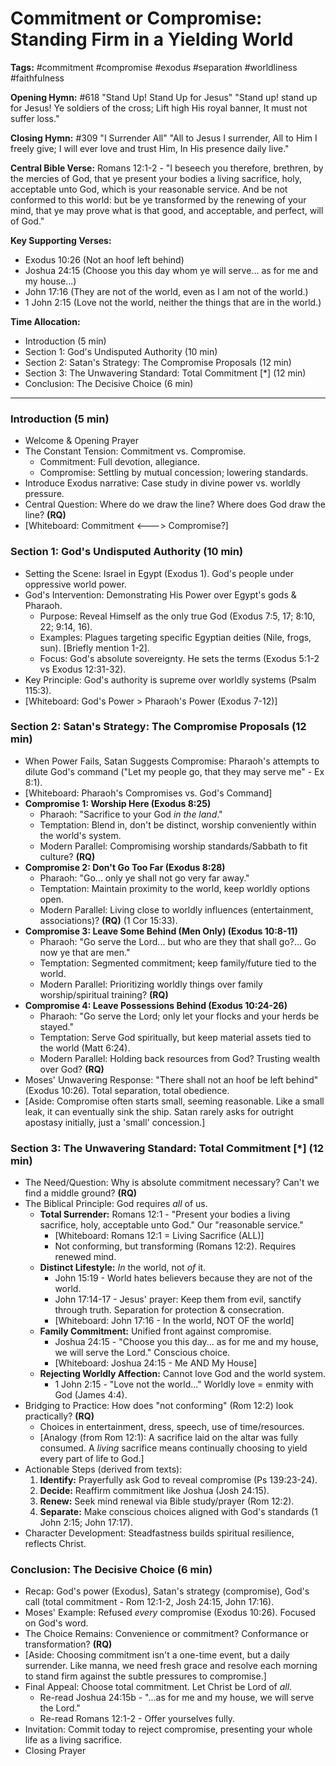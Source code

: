 # Commitment or Compromise: Standing Firm in a Yielding World

**Tags:** #commitment #compromise #exodus #separation #worldliness #faithfulness

**Opening Hymn:** #618 "Stand Up! Stand Up for Jesus"
"Stand up! stand up for Jesus! Ye soldiers of the cross; Lift high His royal banner, It must not suffer loss."

**Closing Hymn:** #309 "I Surrender All"
"All to Jesus I surrender, All to Him I freely give; I will ever love and trust Him, In His presence daily live."

**Central Bible Verse:** Romans 12:1-2 - "I beseech you therefore, brethren, by the mercies of God, that ye present your bodies a living sacrifice, holy, acceptable unto God, which is your reasonable service. And be not conformed to this world: but be ye transformed by the renewing of your mind, that ye may prove what is that good, and acceptable, and perfect, will of God."

**Key Supporting Verses:**
*   Exodus 10:26 (Not an hoof left behind)
*   Joshua 24:15 (Choose you this day whom ye will serve... as for me and my house...)
*   John 17:16 (They are not of the world, even as I am not of the world.)
*   1 John 2:15 (Love not the world, neither the things that are in the world.)

**Time Allocation:**
*   Introduction (5 min)
*   Section 1: God's Undisputed Authority (10 min)
*   Section 2: Satan's Strategy: The Compromise Proposals (12 min)
*   Section 3: The Unwavering Standard: Total Commitment [*] (12 min)
*   Conclusion: The Decisive Choice (6 min)

---

### Introduction (5 min)

-   Welcome & Opening Prayer
-   The Constant Tension: Commitment vs. Compromise.
    -   Commitment: Full devotion, allegiance.
    -   Compromise: Settling by mutual concession; lowering standards.
-   Introduce Exodus narrative: Case study in divine power vs. worldly pressure.
-   Central Question: Where do we draw the line? Where does God draw the line? **(RQ)**
-   [Whiteboard: Commitment <---> Compromise?]

### Section 1: God's Undisputed Authority (10 min)

-   Setting the Scene: Israel in Egypt (Exodus 1). God's people under oppressive world power.
-   God's Intervention: Demonstrating His Power over Egypt's gods & Pharaoh.
    -   Purpose: Reveal Himself as the only true God (Exodus 7:5, 17; 8:10, 22; 9:14, 16).
    -   Examples: Plagues targeting specific Egyptian deities (Nile, frogs, sun). [Briefly mention 1-2].
    -   Focus: God's absolute sovereignty. He sets the terms (Exodus 5:1-2 vs Exodus 12:31-32).
-   Key Principle: God's authority is supreme over worldly systems (Psalm 115:3).
-   [Whiteboard: God's Power > Pharaoh's Power (Exodus 7-12)]

### Section 2: Satan's Strategy: The Compromise Proposals (12 min)

-   When Power Fails, Satan Suggests Compromise: Pharaoh's attempts to dilute God's command ("Let my people go, that they may serve me" - Ex 8:1).
-   [Whiteboard: Pharaoh's Compromises vs. God's Command]
-   **Compromise 1: Worship Here (Exodus 8:25)**
    -   Pharaoh: "Sacrifice to your God *in the land*."
    -   Temptation: Blend in, don't be distinct, worship conveniently within the world's system.
    -   Modern Parallel: Compromising worship standards/Sabbath to fit culture? **(RQ)**
-   **Compromise 2: Don't Go Too Far (Exodus 8:28)**
    -   Pharaoh: "Go... only ye shall not go very far away."
    -   Temptation: Maintain proximity to the world, keep worldly options open.
    -   Modern Parallel: Living close to worldly influences (entertainment, associations)? **(RQ)** (1 Cor 15:33).
-   **Compromise 3: Leave Some Behind (Men Only) (Exodus 10:8-11)**
    -   Pharaoh: "Go serve the Lord... but who are they that shall go?... Go now ye that are men."
    -   Temptation: Segmented commitment; keep family/future tied to the world.
    -   Modern Parallel: Prioritizing worldly things over family worship/spiritual training? **(RQ)**
-   **Compromise 4: Leave Possessions Behind (Exodus 10:24-26)**
    -   Pharaoh: "Go serve the Lord; only let your flocks and your herds be stayed."
    -   Temptation: Serve God spiritually, but keep material assets tied to the world (Matt 6:24).
    -   Modern Parallel: Holding back resources from God? Trusting wealth over God? **(RQ)**
-   Moses' Unwavering Response: "There shall not an hoof be left behind" (Exodus 10:26). Total separation, total obedience.
-   [Aside: Compromise often starts small, seeming reasonable. Like a small leak, it can eventually sink the ship. Satan rarely asks for outright apostasy initially, just a 'small' concession.]

### Section 3: The Unwavering Standard: Total Commitment [*] (12 min)

-   The Need/Question: Why is absolute commitment necessary? Can't we find a middle ground? **(RQ)**
-   The Biblical Principle: God requires *all* of us.
    -   **Total Surrender:** Romans 12:1 - "Present your bodies a living sacrifice, holy, acceptable unto God." Our "reasonable service."
        -   [Whiteboard: Romans 12:1 = Living Sacrifice (ALL)]
        -   Not conforming, but transforming (Romans 12:2). Requires renewed mind.
    -   **Distinct Lifestyle:** *In* the world, not *of* it.
        -   John 15:19 - World hates believers because they are not of the world.
        -   John 17:14-17 - Jesus' prayer: Keep them from evil, sanctify through truth. Separation for protection & consecration.
        -   [Whiteboard: John 17:16 - In the world, NOT OF the world]
    -   **Family Commitment:** Unified front against compromise.
        -   Joshua 24:15 - "Choose you this day... as for me and my house, we will serve the Lord." Conscious choice.
        -   [Whiteboard: Joshua 24:15 - Me AND My House]
    -   **Rejecting Worldly Affection:** Cannot love God and the world system.
        -   1 John 2:15 - "Love not the world..." Worldly love = enmity with God (James 4:4).
-   Bridging to Practice: How does "not conforming" (Rom 12:2) look practically? **(RQ)**
    -   Choices in entertainment, dress, speech, use of time/resources.
    -   [Analogy (from Rom 12:1): A sacrifice laid on the altar was fully consumed. A *living* sacrifice means continually choosing to yield every part of life to God.]
-   Actionable Steps (derived from texts):
    1.  **Identify:** Prayerfully ask God to reveal compromise (Ps 139:23-24).
    2.  **Decide:** Reaffirm commitment like Joshua (Josh 24:15).
    3.  **Renew:** Seek mind renewal via Bible study/prayer (Rom 12:2).
    4.  **Separate:** Make conscious choices aligned with God's standards (1 John 2:15; John 17:17).
-   Character Development: Steadfastness builds spiritual resilience, reflects Christ.

### Conclusion: The Decisive Choice (6 min)

-   Recap: God's power (Exodus), Satan's strategy (compromise), God's call (total commitment - Rom 12:1-2, Josh 24:15, John 17:16).
-   Moses' Example: Refused *every* compromise (Exodus 10:26). Focused on God's word.
-   The Choice Remains: Convenience or commitment? Conformance or transformation? **(RQ)**
-   [Aside: Choosing commitment isn't a one-time event, but a daily surrender. Like manna, we need fresh grace and resolve each morning to stand firm against the subtle pressures to compromise.]
-   Final Appeal: Choose total commitment. Let Christ be Lord of *all*.
    -   Re-read Joshua 24:15b - "...as for me and my house, we will serve the Lord."
    -   Re-read Romans 12:1-2 - Offer yourselves fully.
-   Invitation: Commit today to reject compromise, presenting your whole life as a living sacrifice.
-   Closing Prayer